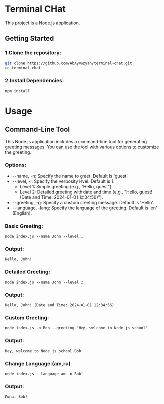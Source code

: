 # Terminal CHat

This project is a Node.js application.

## Getting Started

### 1.Clone the repository:

```bash
git clone https://github.com/AbAyvazyan/terminal-chat.git
cd terminal-chat
```

### 2.Install Dependencies:

```bash
npm install
```

# Usage
## Command-Line Tool
This Node.js application includes a command-line tool for generating greeting messages. You can use the tool with various options to customize the greeting.

### Options:

* --name, -n: Specify the name to greet. Default is 'guest'.
* --level, -l: Specify the verbosity level. Default is 1.
  * Level 1: Simple greeting (e.g., "Hello, guest").
  * Level 2: Detailed greeting with date and time (e.g., "Hello, guest! (Date and Time: 2024-01-01 12:34:56)").
* --greeting, -g: Specify a custom greeting message. Default is 'Hello'.
* --language, -lang: Specify the language of the greeting. Default is 'en' (English).


### Basic Greeting:
```
node index.js --name John --level 1
```

### Output:
```
Hello, John!
```

### Detailed Greeting:
```
node index.js --name John --level 2
```

### Output:
```
Hello, John! (Date and Time: 2024-01-01 12:34:56)
```

### Custom Greeting:
```
node index.js -n Bob --greeting "Hey, welcome to Node js school"
```

### Output:
```
Hey, welcome to Node js school Bob.
```

### Change Language:(am,ru)
```
node index.js --language am -n Bob"
```

### Output:
```
Բարև, Bob!
```